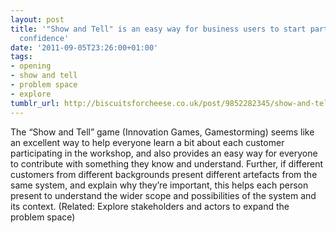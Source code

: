 ```yaml
---
layout: post
title: '"Show and Tell" is an easy way for business users to start participating with
  confidence'
date: '2011-09-05T23:26:00+01:00'
tags:
- opening
- show and tell
- problem space
- explore
tumblr_url: http://biscuitsforcheese.co.uk/post/9852282345/show-and-tell-is-an-easy-way-for-business-users
---
```

The “Show and Tell” game (Innovation Games, Gamestorming) seems like an excellent way to help everyone learn a bit about each customer participating in the workshop, and also provides an easy way for everyone to contribute with something they know and understand. Further, if different customers from different backgrounds present different artefacts from the same system, and explain why they’re important, this helps each person present to understand the wider scope and possibilities of the system and its context.
(Related: Explore stakeholders and actors to expand the problem space)

